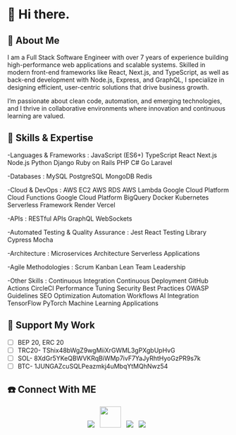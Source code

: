 # 👋 Hi there.

## 🚀 About Me

I am a Full Stack Software Engineer with over 7 years of experience building high-performance web applications and scalable systems. Skilled in modern front-end frameworks like React, Next.js, and TypeScript, as well as back-end development with Node.js, Express, and GraphQL, I specialize in designing efficient, user-centric solutions that drive business growth.

I’m passionate about clean code, automation, and emerging technologies, and I thrive in collaborative environments where innovation and continuous learning are valued.

## 🌟 Skills & Expertise

-Languages & Frameworks
:
JavaScript (ES6+)
TypeScript
React
Next.js
Node.js
Python
Django
Ruby on Rails
PHP
C#
Go
Laravel

-Databases
:
MySQL
PostgreSQL
MongoDB
Redis

-Cloud & DevOps
:
AWS EC2
AWS RDS
AWS Lambda
Google Cloud Platform Cloud Functions
Google Cloud Platform BigQuery
Docker
Kubernetes
Serverless Framework
Render
Vercel

-APIs
:
RESTful APIs
GraphQL
WebSockets

-Automated Testing & Quality Assurance
:
Jest
React Testing Library
Cypress
Mocha

-Architecture
:
Microservices Architecture
Serverless Applications

-Agile Methodologies
:
Scrum
Kanban
Lean
Team Leadership

-Other Skills
:
Continuous Integration
Continuous Deployment
GitHub Actions
CircleCI
Performance Tuning
Security Best Practices
OWASP Guidelines
SEO Optimization
Automation Workflows
AI Integration
TensorFlow
PyTorch
Machine Learning Applications
## 🎉 Support My Work

- [ ] BEP 20, ERC 20
- [ ] TRC20- TShix48bWgZ9wgMiiXrGWML3gPXgbUpHvG
- [ ] SOL- 8XdGr5YKeQBWVKRqBiWMp7ivF7YaJyRhtHyoGzPR9s7k
- [ ] BTC- 1JUNGAZcuSQLPeazmkj4uMbqYtMQhNwz54

## ☎️ Connect With ME

<p align="center"> 
<a href="https://t.me.turtle720"><img src="https://img.icons8.com/color/48/000000/telegram-app--v1.png"/></a>
&nbsp;
<a href="https://discordapp.com/users/1053702868407963669"><img src="https://img.icons8.com/?size=48&id=M725CLW4L7wE&format=png&color=000000" height="48px" width="48px" /></a>
&nbsp;
<a href="https://github.com/crosscentury"><img src="https://img.icons8.com/fluency/48/000000/github.png"/></a>
&nbsp;
<a href="https://www.linkedin.com/in//"><img src="https://img.icons8.com/fluency/48/000000/linkedin.png"/></a>
&nbsp;
</p>
